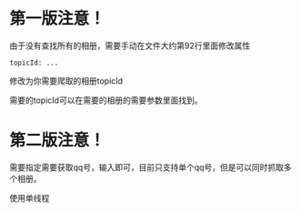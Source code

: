 # 第一版注意！
由于没有查找所有的相册，需要手动在文件大约第92行里面修改属性

`topicId: ...`

修改为你需要爬取的相册topicId

需要的topicId可以在需要的相册的需要参数里面找到。

# 第二版注意！
需要指定需要获取qq号，输入即可，目前只支持单个qq号，但是可以同时抓取多个相册。

使用单线程
